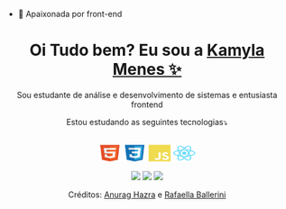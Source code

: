 * 🌈 Apaixonada por front-end

<div>
  
  <h1 align="center">
    Oi Tudo bem? Eu sou a
    <a href="https://beacons.ai/kamylamenes">Kamyla Menes ✨</a>
  </h1>
  
  <p align="center">
    Sou estudante de análise e desenvolvimento de sistemas e entusiasta frontend
  </div>
  <p align="center">
    Estou estudando as seguintes tecnologias⤵️
  </div>

  <div align="center" valign="top"><br>
    <img align="center" alt="HTML" height="30" width="40" src="https://raw.githubusercontent.com/devicons/devicon/master/icons/html5/html5-original.svg">
    <img align="center" alt="CSS" height="30" width="40" src="https://raw.githubusercontent.com/devicons/devicon/master/icons/css3/css3-original.svg">
    <img align="center" alt="Js" height="30" width="40" src="https://raw.githubusercontent.com/devicons/devicon/master/icons/javascript/javascript-plain.svg">
    <img align="center" alt="React" height="30" width="40" src="https://raw.githubusercontent.com/devicons/devicon/master/icons/react/react-original.svg">
  </div><br>

  <div align="center">
    <a href="https://www.instagram.com/dev.karmylla/" target="_blank"><img src="https://img.shields.io/badge/-Instagram-%23E4405F?style=for-the-badge&logo=instagram&logoColor=white" target="_blank"></a>
    <a href="https://www.linkedin.com/in/kamylamenes/" target="_blank"><img src="https://img.shields.io/badge/-LinkedIn-%230077B5?style=for-the-badge&logo=linkedin&logoColor=white" target="_blank"></a>
    <a href="https://discord.gg/kamylamenes/" target="_blank"><img src="https://img.shields.io/badge/-Discord-%7289DA?style=for-the-badge&logo=disscord&logoColor=white" target="_blank"></a>
  </div>

  <div align="center">
    <p>Créditos: <a href="https://github.com/anuraghazra/github-readme-stats">Anurag Hazra</a> e <a href="https://github.com/rafaballerini">Rafaella Ballerini</a></p>
  </div>
